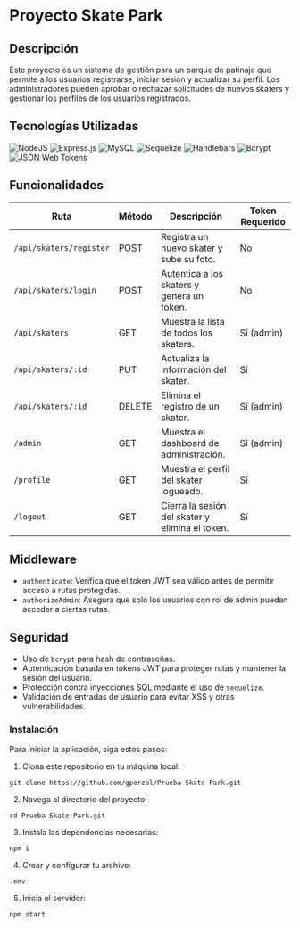 # Proyecto Skate Park

## Descripción

Este proyecto es un sistema de gestión para un parque de patinaje que permite a los usuarios registrarse, iniciar sesión y actualizar su perfil. Los administradores pueden aprobar o rechazar solicitudes de nuevos skaters y gestionar los perfiles de los usuarios registrados.

## Tecnologías Utilizadas

![NodeJS](https://img.shields.io/badge/node.js-6DA55F?style=for-the-badge&logo=node.js&logoColor=white)
![Express.js](https://img.shields.io/badge/express.js-%23404d59.svg?style=for-the-badge&logo=express&logoColor=%2361DAFB)
![MySQL](https://img.shields.io/badge/mysql-%2300f.svg?style=for-the-badge&logo=mysql&logoColor=white)
![Sequelize](https://img.shields.io/badge/sequelize-%2300f.svg?style=for-the-badge&logo=sequelize&logoColor=white)
![Handlebars](https://img.shields.io/badge/handlebars-%23404d59.svg?style=for-the-badge&logo=handlebars.js&logoColor=%2361DAFB)
![Bcrypt](https://img.shields.io/badge/bcrypt-%2300f.svg?style=for-the-badge&logo=bcrypt&logoColor=white)
![JSON Web Tokens](https://img.shields.io/badge/JWT-%2300f.svg?style=for-the-badge&logo=json-web-tokens&logoColor=white)

## Funcionalidades

| Ruta                    | Método | Descripción                                         | Token Requerido |
|-------------------------|--------|-----------------------------------------------------|-----------------|
| `/api/skaters/register` | POST   | Registra un nuevo skater y sube su foto.            | No              |
| `/api/skaters/login`    | POST   | Autentica a los skaters y genera un token.          | No              |
| `/api/skaters`          | GET    | Muestra la lista de todos los skaters.              | Sí (admin)      |
| `/api/skaters/:id`      | PUT    | Actualiza la información del skater.                | Sí              |
| `/api/skaters/:id`      | DELETE | Elimina el registro de un skater.                   | Sí (admin)      |
| `/admin`                | GET    | Muestra el dashboard de administración.             | Sí (admin)      |
| `/profile`              | GET    | Muestra el perfil del skater logueado.              | Sí              |
| `/logout`               | GET    | Cierra la sesión del skater y elimina el token.     | Sí              |

## Middleware

- `authenticate`: Verifica que el token JWT sea válido antes de permitir acceso a rutas protegidas.
- `authorizeAdmin`: Asegura que solo los usuarios con rol de admin puedan acceder a ciertas rutas.

## Seguridad

- Uso de `bcrypt` para hash de contraseñas.
- Autenticación basada en tokens JWT para proteger rutas y mantener la sesión del usuario.
- Protección contra inyecciones SQL mediante el uso de `sequelize`.
- Validación de entradas de usuario para evitar XSS y otras vulnerabilidades.


### Instalación

Para iniciar la aplicación, siga estos pasos:

1. Clona este repositorio en tu máquina local:

`git clone https://github.com/gperzal/Prueba-Skate-Park.git`

2. Navega al directorio del proyecto:

`cd Prueba-Skate-Park.git`

3. Instala las dependencias necesarias:

`npm i`

4. Crear y configurar tu archivo:

`.env`

5. Inicia el servidor:

`npm start`
